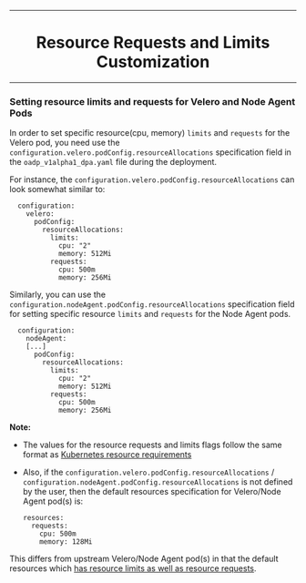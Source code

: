 <hr style="height:1px;border:none;color:#333;">
<h1 align="center">Resource Requests and Limits Customization</h1>
<hr style="height:1px;border:none;color:#333;">

### Setting resource limits and requests for Velero and Node Agent Pods

In order to set specific resource(cpu, memory) `limits` and `requests` for the 
Velero pod, you need use the `configuration.velero.podConfig.resourceAllocations` specification field in 
the `oadp_v1alpha1_dpa.yaml` file during the deployment.

For instance, the `configuration.velero.podConfig.resourceAllocations` can look somewhat similar to:

```
  configuration:
    velero:
      podConfig:
        resourceAllocations:
          limits:
            cpu: "2"
            memory: 512Mi
          requests:
            cpu: 500m
            memory: 256Mi
```

Similarly, you can use the `configuration.nodeAgent.podConfig.resourceAllocations` specification field for 
setting specific resource `limits` and `requests` for the Node Agent pods.

```
  configuration:
    nodeAgent:
    [...]
      podConfig:
        resourceAllocations:
          limits:
            cpu: "2"
            memory: 512Mi
          requests:
            cpu: 500m
            memory: 256Mi
```

<b>Note:</b> 
- The values for the resource requests and limits flags follow the same format 
as [Kubernetes resource requirements](https://kubernetes.io/docs/concepts/configuration/manage-resources-containers/)
- Also, if the `configuration.velero.podConfig.resourceAllocations` / `configuration.nodeAgent.podConfig.resourceAllocations` is not 
defined by the user, then the default resources specification for Velero/Node Agent 
pod(s) is:

  ```
  resources:
    requests:
      cpu: 500m
      memory: 128Mi
  ```

This differs from upstream Velero/Node Agent pod(s) in that the default resources which [has resource limits as well as resource requests](https://velero.io/docs/v1.9/customize-installation/#customize-resource-requests-and-limits).
